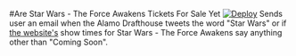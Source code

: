 #Are Star Wars - The Force Awakens Tickets For Sale Yet
[![Deploy](https://www.herokucdn.com/deploy/button.svg)](https://heroku.com/deploy)
Sends user an email when the Alamo Drafthouse tweets the word "Star Wars" or if [the website's](https://drafthouse.com/show/star-wars-the-force-awakens) show times for Star Wars - The Force Awakens say anything other than "Coming Soon".
